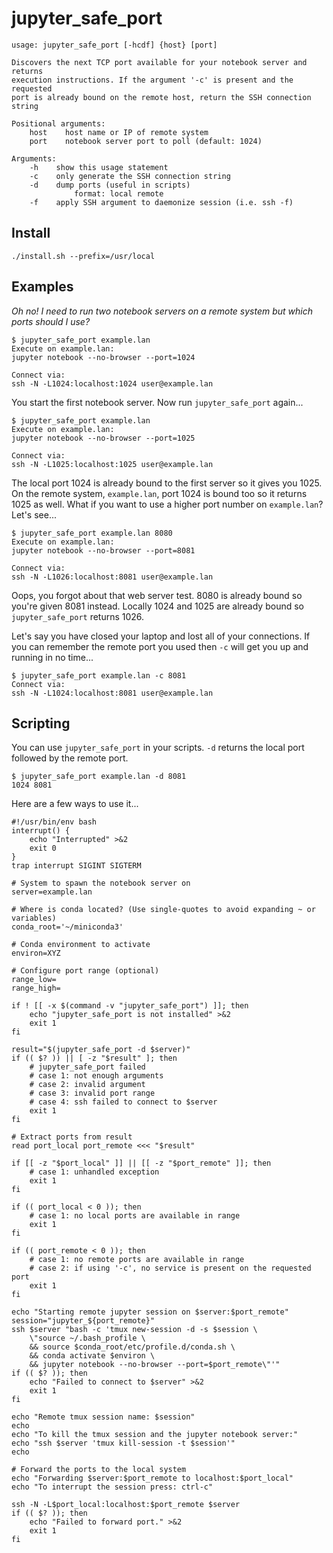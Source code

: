 # jupyter_safe_port

```
usage: jupyter_safe_port [-hcdf] {host} [port]

Discovers the next TCP port available for your notebook server and returns
execution instructions. If the argument '-c' is present and the requested
port is already bound on the remote host, return the SSH connection string

Positional arguments:
    host    host name or IP of remote system
    port    notebook server port to poll (default: 1024)

Arguments:
    -h    show this usage statement
    -c    only generate the SSH connection string
    -d    dump ports (useful in scripts)
              format: local remote
    -f    apply SSH argument to daemonize session (i.e. ssh -f)
```

## Install

```
./install.sh --prefix=/usr/local
```

## Examples

_Oh no! I need to run two notebook servers on a remote system but which ports should I use?_

```
$ jupyter_safe_port example.lan
Execute on example.lan:
jupyter notebook --no-browser --port=1024

Connect via:
ssh -N -L1024:localhost:1024 user@example.lan
```

You start the first notebook server. Now run `jupyter_safe_port` again...

```
$ jupyter_safe_port example.lan
Execute on example.lan:
jupyter notebook --no-browser --port=1025

Connect via:
ssh -N -L1025:localhost:1025 user@example.lan
```

The local port 1024 is already bound to the first server so it gives you 1025. On the remote system, `example.lan`, port 1024 is bound too so it returns 1025 as well. What if you want to use a higher port number on `example.lan`? Let's see...

```
$ jupyter_safe_port example.lan 8080
Execute on example.lan:
jupyter notebook --no-browser --port=8081

Connect via:
ssh -N -L1026:localhost:8081 user@example.lan
```

Oops, you forgot about that web server test. 8080 is already bound so you're given 8081 instead. Locally 1024 and 1025 are already bound so `jupyter_safe_port` returns 1026.

Let's say you have closed your laptop and lost all of your connections. If you can remember the remote port you used then `-c` will get you up and running in no time...
 
```
$ jupyter_safe_port example.lan -c 8081
Connect via:
ssh -N -L1024:localhost:8081 user@example.lan
```

## Scripting

You can use `jupyter_safe_port` in your scripts. `-d` returns the local port followed by the remote port.

```
$ jupyter_safe_port example.lan -d 8081
1024 8081
```

Here are a few ways to use it...

```shell
#!/usr/bin/env bash
interrupt() {
    echo "Interrupted" >&2
    exit 0
}
trap interrupt SIGINT SIGTERM

# System to spawn the notebook server on
server=example.lan

# Where is conda located? (Use single-quotes to avoid expanding ~ or variables)
conda_root='~/miniconda3'

# Conda environment to activate
environ=XYZ

# Configure port range (optional)
range_low=
range_high=

if ! [[ -x $(command -v "jupyter_safe_port") ]]; then
    echo "jupyter_safe_port is not installed" >&2
    exit 1
fi

result="$(jupyter_safe_port -d $server)"
if (( $? )) || [ -z "$result" ]; then
    # jupyter_safe_port failed
    # case 1: not enough arguments
    # case 2: invalid argument
    # case 3: invalid port range
    # case 4: ssh failed to connect to $server
    exit 1
fi

# Extract ports from result
read port_local port_remote <<< "$result"

if [[ -z "$port_local" ]] || [[ -z "$port_remote" ]]; then
    # case 1: unhandled exception
    exit 1
fi

if (( port_local < 0 )); then
    # case 1: no local ports are available in range
    exit 1
fi

if (( port_remote < 0 )); then
    # case 1: no remote ports are available in range
    # case 2: if using '-c', no service is present on the requested port
    exit 1
fi

echo "Starting remote jupyter session on $server:$port_remote"
session="jupyter_${port_remote}"
ssh $server "bash -c 'tmux new-session -d -s $session \
    \"source ~/.bash_profile \
    && source $conda_root/etc/profile.d/conda.sh \
    && conda activate $environ \
    && jupyter notebook --no-browser --port=$port_remote\"'"
if (( $? )); then
    echo "Failed to connect to $server" >&2
    exit 1
fi

echo "Remote tmux session name: $session"
echo
echo "To kill the tmux session and the jupyter notebook server:"
echo "ssh $server 'tmux kill-session -t $session'"
echo

# Forward the ports to the local system
echo "Forwarding $server:$port_remote to localhost:$port_local"
echo "To interrupt the session press: ctrl-c"

ssh -N -L$port_local:localhost:$port_remote $server
if (( $? )); then
    echo "Failed to forward port." >&2
    exit 1
fi
```

